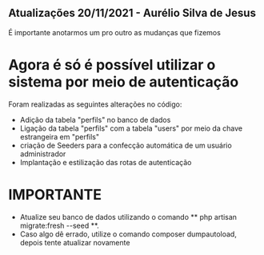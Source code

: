 ## Atualizações 20/11/2021 - Aurélio Silva de Jesus

É importante anotarmos um pro outro as mudanças que fizemos

# Agora é só é possível utilizar o sistema por meio de autenticação

Foram realizadas as seguintes alterações no código:

- Adição da tabela "perfils" no banco de dados
- Ligação da tabela "perfils" com a tabela "users" por meio da chave estrangeira em "perfils"
- criação de Seeders para a confecção automática de um usuário administrador
- Implantação e estilização das rotas de autenticação

# IMPORTANTE

- Atualize seu banco de dados utilizando o comando ** php artisan migrate:fresh --seed **.
- Caso algo dê errado, utilize o comando composer dumpautoload, depois tente atualizar novamente
